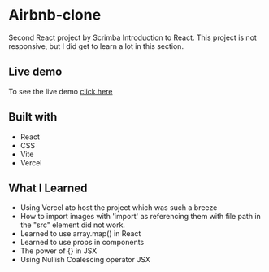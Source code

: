 # Airbnb-clone
Second React project by Scrimba Introduction to React. This project is not responsive, but I did get to learn a lot in this section.


## Live demo
To see the live demo [click here](https://airbnb-clone-flax-nine.vercel.app/)

## Built with
- React
- CSS
- Vite
- Vercel

## What I Learned
- Using Vercel ato host the project which was such a breeze
- How to import images with 'import' as referencing them with file path in the "src" element did not work.
- Learned to use array.map() in React
- Learned to use props in components
- The power of {} in JSX
- Using Nullish Coalescing operator JSX
